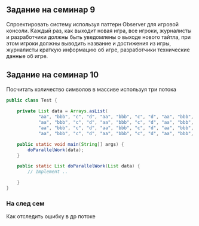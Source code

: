 ## Задание на семинар 9

Спроектировать систему используя паттерн Observer для игровой консоли. Каждый раз, как выходит новая игра, все игроки, журналисты и разработчики должны быть уведомлены о выходе нового тайтла, при этом игроки должны выводить название и достижения из игры, журналисты краткую информацию об игре, разработчики технические данные об игре.

## Задание на семинар 10

Посчитать количество символов в массиве используя три потока
```java
public class Test {
    
    private List data = Arrays.asList(
            "aa", "bbb", "c", "d", "aa", "bbb", "c", "d", "aa", "bbb", "c", "d", "aa", "bbb", "c", "d",
            "aa", "bbb", "c", "d", "aa", "bbb", "c", "d", "aa", "bbb", "c", "d", "aa", "bbb", "c", "d",
            "aa", "bbb", "c", "d", "aa", "bbb", "c", "d", "aa", "bbb", "c", "d", "aa", "bbb", "c", "d",
            "aa", "bbb", "c", "d", "aa", "bbb", "c", "d", "aa", "bbb", "c", "d", "aa", "bbb", "c", "d");

    public static void main(String[] args) {
        doParallelWork(data);
    }

    public static List doParallelWork(List data) {
        // Implement ..

    }
}
```

### На след сем
Как отследить ошибку в др потоке